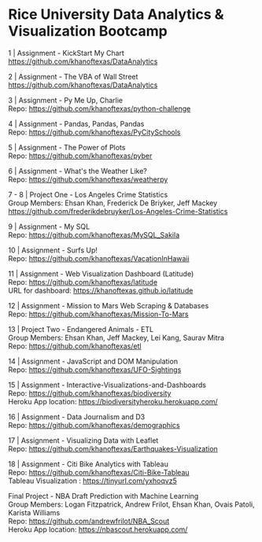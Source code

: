 
# Rice University Data Analytics & Visualization Bootcamp

1 | Assignment - KickStart My Chart<br/>https://github.com/khanoftexas/DataAnalytics

2 | Assignment - The VBA of Wall Street<br/>https://github.com/khanoftexas/DataAnalytics

3 | Assignment - Py Me Up, Charlie<br /> Repo: https://github.com/khanoftexas/python-challenge

4 | Assignment - Pandas, Pandas, Pandas<br />Repo: https://github.com/khanoftexas/PyCitySchools

5 | Assignment - The Power of Plots<br />Repo: https://github.com/khanoftexas/pyber

6 | Assignment - What's the Weather Like?<br />Repo: https://github.com/khanoftexas/weatherpy

7 - 8 | Project One - Los Angeles Crime Statistics <br> Group Members: Ehsan Khan, Frederick De Briyker, Jeff Mackey  <br/>https://github.com/frederikdebruyker/Los-Angeles-Crime-Statistics


9 | Assignment - My SQL<br />Repo: https://github.com/khanoftexas/MySQL_Sakila

10 | Assignment - Surfs Up!<br />Repo: https://github.com/khanoftexas/VacationInHawaii

11 | Assignment - Web Visualization Dashboard (Latitude)<br /> Repo: https://github.com/khanoftexas/latitude<br />
                                                            URL for dashboard: https://khanoftexas.github.io/latitude

12 | Assignment - Mission to Mars Web Scraping & Databases<br />  Repo: https://github.com/khanoftexas/Mission-To-Mars

13 | Project Two - Endangered Animals - ETL<br> Group Members: Ehsan Khan, Jeff Mackey, Lei Kang, Saurav Mitra <br />Repo: https://github.com/khanoftexas/etl

14 | Assignment - JavaScript and DOM Manipulation<br />  Repo: https://github.com/khanoftexas/UFO-Sightings

15 | Assignment - Interactive-Visualizations-and-Dashboards<br />  Repo: https://github.com/khanoftexas/biodiversity<br /> Heroku App location: https://biodiversityheroku.herokuapp.com/

16 | Assignment - Data Journalism and D3<br />  Repo: https://github.com/khanoftexas/demographics

17 | Assignment - Visualizing Data with Leaflet<br />
Repo: https://github.com/khanoftexas/Earthquakes-Visualization

18 | Assignment - Citi Bike Analytics with Tableau<br />
Repo: https://github.com/khanoftexas/Citi-Bike-Tableau<br />
Tableau Visualization :   https://tinyurl.com/yxhoqvz5

Final Project - NBA Draft Prediction with Machine Learning <br />
Group Members: Logan Fitzpatrick, Andrew Frilot, Ehsan Khan, Ovais Patoli, Karista Williams<br /> 
Repo:  https://github.com/andrewfrilot/NBA_Scout<br /> Heroku App location: https://nbascout.herokuapp.com/

